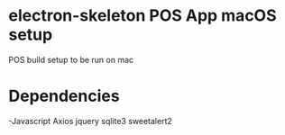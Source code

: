 # electron-skeleton POS App  macOS setup 

POS build setup to be run on mac 

# Dependencies 
  -Javascript 
        Axios
        jquery 
        sqlite3
        sweetalert2
  